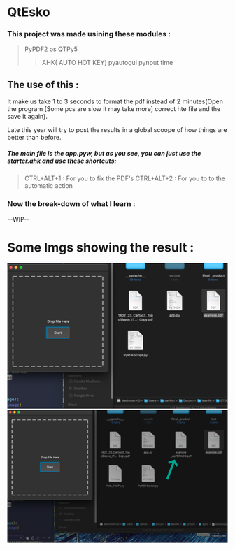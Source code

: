 # QtEsko

### This project was made usining these modules :

> PyPDF2
> os
> QTPy5
>
> > AHK( AUTO HOT KEY)
> > pyautogui
> > pynput
> > time

## The use of this :

It make us take 1 to 3 seconds to format the pdf instead of 2 minutes(Open the program [Some pcs are slow it may take more] correct hte file and the save it again).

Late this year will try to post the results in a global scoope of how things are better than before.

##### The main file is the app.pyw, but as you see, you can just use the starter.ahk and use these shortcuts:

> CTRL+ALT+1 : For you to fix the PDF's
> CTRL+ALT+2 : For you to to the automatic action

### Now the break-down of what I learn :

--WIP--

# Some Imgs showing the result :

![1694408126162](Data/image/README/1694408126162.png)
![1694408084997](Data/image/README/1694408084997.png)
